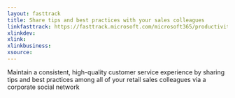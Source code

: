 ```yaml
---
layout: fasttrack
title: Share tips and best practices with your sales colleagues
linkfasttrack: https://fasttrack.microsoft.com/microsoft365/productivitylibrary/Share-tips-and-best-practices-with-your-sales-colleagues 
xlinkdev: 
xlink: 
xlinkbusiness: 
xsource: 
---
```

Maintain a consistent, high-quality customer service experience by sharing tips and best practices among all of your retail sales colleagues via a corporate social network